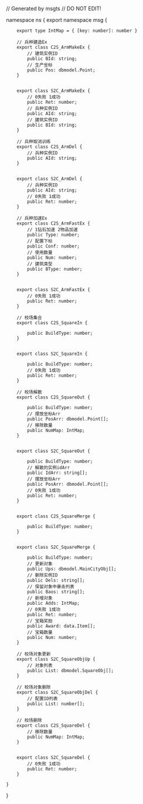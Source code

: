// Generated by msgts
// DO NOT EDIT!

namespace ns {
	export namespace msg {
		
		export type IntMap = { [key: number]: number }
		
		// 兵种建造Ex
		export class C2S_ArmMakeEx {	
			// 建筑实例ID
			public BId: string; 
			// 生产坐标
			public Pos: dbmodel.Point; 
		}
		
		
		export class S2C_ArmMakeEx {	
			// 0失败 1成功
			public Ret: number; 
			// 兵种实例ID
			public AId: string; 
			// 建筑实例ID
			public BId: string; 
		}
		
		// 兵种取消训练
		export class C2S_ArmDel {	
			// 兵种实例ID
			public AId: string; 
		}
		
		
		export class S2C_ArmDel {	
			// 兵种实例ID
			public AId: string; 
			// 0失败 1成功
			public Ret: number; 
		}
		
		// 兵种加速Ex
		export class C2S_ArmFastEx {	
			// 1钻石加速 2物品加速
			public Type: number; 
			// 配置下标
			public Conf: number; 
			// 使用数量
			public Num: number; 
			// 建筑类型
			public BType: number; 
		}
		
		
		export class S2C_ArmFastEx {	
			// 0失败 1成功
			public Ret: number; 
		}
		
		// 校场集合
		export class C2S_SquareIn {	
			
			public BuildType: number; 
		}
		
		
		export class S2C_SquareIn {	
			
			public BuildType: number; 
			// 0失败 1成功
			public Ret: number; 
		}
		
		// 校场解散
		export class C2S_SquareOut {	
			
			public BuildType: number; 
			// 摆放坐标Arr
			public PosArr: dbmodel.Point[]; 
			// 移除数量
			public NumMap: IntMap; 
		}
		
		
		export class S2C_SquareOut {	
			
			public BuildType: number; 
			// 解散的实例idArr
			public IdArr: string[]; 
			// 摆放坐标Arr
			public PosArr: dbmodel.Point[]; 
			// 0失败 1成功
			public Ret: number; 
		}
		
		
		export class C2S_SquareMerge {	
			
			public BuildType: number; 
		}
		
		
		export class S2C_SquareMerge {	
			
			public BuildType: number; 
			// 更新对象
			public Ups: dbmodel.MainCityObj[]; 
			// 删除实例ID
			public Dels: string[]; 
			// 保留对象中暴击列表
			public Baos: string[]; 
			// 新增对象
			public Adds: IntMap; 
			// 0失败 1成功
			public Ret: number; 
			// 宝箱奖励
			public Award: data.Item[]; 
			// 宝箱数量
			public Num: number; 
		}
		
		// 校场对象更新
		export class S2C_SquareObjUp {	
			// 对象列表
			public List: dbmodel.SquareObj[]; 
		}
		
		// 校场对象删除
		export class S2C_SquareObjDel {	
			// 配置ID列表
			public List: number[]; 
		}
		
		// 校场删除
		export class C2S_SquareDel {	
			// 移除数量
			public NumMap: IntMap; 
		}
		
		
		export class S2C_SquareDel {	
			// 0失败 1成功
			public Ret: number; 
		}
		
	}
}

